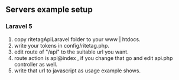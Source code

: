 ## Servers example setup

### Laravel 5
1. copy ritetagApiLaravel folder to your www | htdocs.
2. write your tokens in config/ritetag.php.
3. edit route of "/api" to the suitable url you want.
4. route action is api@index , if you change that go and edit api.php controller as well. 
5. write that url to javascript as usage example shows.
